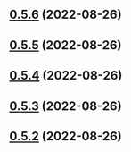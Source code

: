 ## [0.5.6](https://github.com/idbi/components/compare/v0.5.5...v0.5.6) (2022-08-26)



## [0.5.5](https://github.com/idbi/components/compare/v0.5.4...v0.5.5) (2022-08-26)



## [0.5.4](https://github.com/idbi/components/compare/v0.5.3...v0.5.4) (2022-08-26)



## [0.5.3](https://github.com/idbi/components/compare/v0.5.2...v0.5.3) (2022-08-26)



## [0.5.2](https://github.com/idbi/components/compare/v0.5.1...v0.5.2) (2022-08-26)



